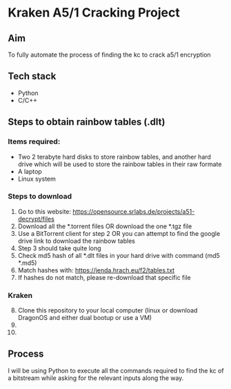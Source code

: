 # Kraken A5/1 Cracking Project

## Aim 
To fully automate the process of finding the kc to crack a5/1 encryption

## Tech stack
- Python
- C/C++

## Steps to obtain rainbow tables (.dlt)
### Items required:
- Two 2 terabyte hard disks to store rainbow tables, and another hard drive which will be used to store the rainbow tables in their raw formate
- A laptop
- Linux system
### Steps to download
1. Go to this website: https://opensource.srlabs.de/projects/a51-decrypt/files
2. Download all the *.torrent files OR download the one *.tgz file
3. Use a BitTorrent client for step 2 OR you can attempt to find the google drive link to download the rainbow tables
4. Step 3 should take quite long
5. Check md5 hash of all *.dlt files in your hard drive with command (md5 *.md5)
6. Match hashes with: https://jenda.hrach.eu/f2/tables.txt
7. If hashes do not match, please re-download that specific file
### Kraken
8. Clone this repository to your local computer (linux or download DragonOS and either dual bootup or use a VM)
9. 
10. 

## Process
I will be using Python to execute all the commands required to find the kc of a bitstream while asking for the relevant inputs along the way.

